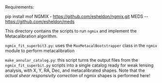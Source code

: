 Requirements:

pip install mof
NGMIX - https://github.com/esheldon/ngmix.git
MEDS -- https://github.com/esheldon/meds

This directory contains the scripts to run `ngmix` and implement the Metacalibration algorithm.

`ngmix_fit_superbit3.py`: uses the `MaxMetacalBootstrapper` class in the `ngmix` module to perform metacalibration

`make_annular_catalog.py`: this script turns the output files from the `ngmix_fit_superbit.py` scripts into a single
catalog ready for weak lensing analysis, with X, Y, RA, Dec, and metacalibrated shapes. Note that the *actual shear responsivity correction* of ngmix shapes
is performed here! 

